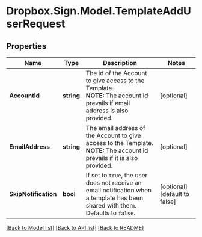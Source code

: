 # Dropbox.Sign.Model.TemplateAddUserRequest

## Properties

Name | Type | Description | Notes
------------ | ------------- | ------------- | -------------
**AccountId** | **string** |  The id of the Account to give access to the Template.<br>**NOTE:** The account id prevails if email address is also provided.  | [optional] 
**EmailAddress** | **string** |  The email address of the Account to give access to the Template.<br>**NOTE:** The account id prevails if it is also provided.  | [optional] 
**SkipNotification** | **bool** |  If set to `true`, the user does not receive an email notification when a template has been shared with them. Defaults to `false`.  | [optional] [default to false]

[[Back to Model list]](../README.md#documentation-for-models) [[Back to API list]](../README.md#documentation-for-api-endpoints) [[Back to README]](../README.md)

